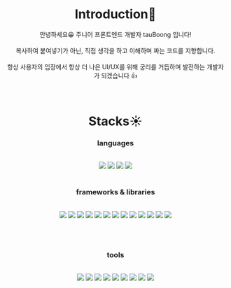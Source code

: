 <div align=center>

# Introduction:wave:

안녕하세요😀 주니어 프론트엔드 개발자 tauBoong 입니다! <br><br>
복사하여 붙여넣기가 아닌, 직접 생각을 하고 이해하며 짜는 코드를 지향합니다. <br><br>
항상 사용자의 입장에서 항상 더 나은 UI/UX를 위해 궁리를 거듭하며 발전하는 개발자가 되겠습니다 👍 <br><br><br>

# Stacks:sunny:
### languages

<br>

<img src="https://img.shields.io/badge/HTML-E34F26?style=for-the-badge&logo=HTML5&logoColor=white">
<img src="https://img.shields.io/badge/CSS-1572B6?style=for-the-badge&logo=CSS3&logoColor=white">
<img src="https://img.shields.io/badge/JavaScript-F7DF1E?style=for-the-badge&logo=JavaScript&logoColor=white">
<img src="https://img.shields.io/badge/TypeScript-3178C6?style=for-the-badge&logo=TypeScript&logoColor=white">
<br><br>

### frameworks & libraries
<br>
<img src="https://img.shields.io/badge/React-61DAFB?style=for-the-badge&logo=React&logoColor=white">
<img src="https://img.shields.io/badge/Sass-CC6699?style=for-the-badge&logo=Sass&logoColor=white">
<img src="https://img.shields.io/badge/CSS Modules-F43059?style=for-the-badge&logo=CSS Modules&logoColor=white">
<img src="https://img.shields.io/badge/Next.js-000000?style=for-the-badge&logo=Next.js&logoColor=white">
<img src="https://img.shields.io/badge/Jest-C21325?style=for-the-badge&logo=Jest&logoColor=white">
<img src="https://img.shields.io/badge/React Query-FF4154?style=for-the-badge&logo=React Query&logoColor=white">
<img src="https://img.shields.io/badge/React Router-CA4245?style=for-the-badge&logo=React Router&logoColor=white">
<img src="https://img.shields.io/badge/Gatsby-663399?style=for-the-badge&logo=Gatsby&logoColor=white">
<img src="https://img.shields.io/badge/styled-components-DB7093?style=for-the-badge&logo=styled-components&logoColor=white">
<img src="https://img.shields.io/badge/Storybook-FF4785?style=for-the-badge&logo=Storybook&logoColor=white">
<img src="https://img.shields.io/badge/Redux-764ABC?style=for-the-badge&logo=Redux&logoColor=white">
<img src="https://img.shields.io/badge/Ant Design-0170FE?style=for-the-badge&logo=Ant-Design&logoColor=white">
<img src="https://img.shields.io/badge/Chart.js-FF6384?style=for-the-badge&logo=Chart.js&logoColor=white">

<br><br>

### tools
<br>
<img src="https://img.shields.io/badge/Webpack-8DD6F9?style=for-the-badge&logo=Webpack&logoColor=white">
<img src="https://img.shields.io/badge/Babel-F9DC3E?style=for-the-badge&logo=Babel&logoColor=white">
<img src="https://img.shields.io/badge/Notion-000000?style=for-the-badge&logo=Notion&logoColor=white">
<img src="https://img.shields.io/badge/Jira-0052CC?style=for-the-badge&logo=Jira&logoColor=white">
<img src="https://img.shields.io/badge/GitHub-181717?style=for-the-badge&logo=GitHub&logoColor=white">
<img src="https://img.shields.io/badge/GitKraken-179287?style=for-the-badge&logo=GitKraken&logoColor=white">
<img src="https://img.shields.io/badge/ESLint-4B32C3?style=for-the-badge&logo=ESLint&logoColor=white">
<img src="https://img.shields.io/badge/Prettier-F7B93E?style=for-the-badge&logo=Prettier&logoColor=white">
<img src="https://img.shields.io/badge/Slack-4A154B?style=for-the-badge&logo=Slack&logoColor=white">


